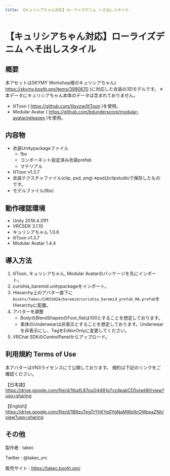 ```yaml
---
title: 【キュリシアちゃん対応】ローライズデニム へそ出しスタイル
---
```


# 【キュリシアちゃん対応】ローライズデニム へそ出しスタイル

## 概要
本アセットはSKYMY Workshop様のキュリシアちゃん( https://skymy.booth.pm/items/3990670 )に対応した衣装の3Dモデルです。
※本データにキュリシアちゃん本体のデータは含まれておりません。

* lilToon ( https://github.com/lilxyzw/lilToon )を使用。
* Modular Avatar ( https://github.com/bdunderscore/modular-avatar/releases )を使用。

## 内容物
* 衣装Unitypackageファイル
  * fbx
  * コンポーネント設定済み衣装prefab
  * マテリアル
* lilToon v1.3.7
* 衣装テクスチャファイル(clip, psd, png)
  ※psdはclipstudioで保存したものです。
* モデルファイル(fbx)

## 動作確認環境
* Unity 2019.4.31f1
* VRCSDK 3.1.10
* キュリシアちゃん 1.0.6
* lilToon v1.3.7
* Modular Avatar 1.4.4

## 導入方法
1. lilToon, キュリシアちゃん, Modular Avatarのパッケージを先にインポート。
2. curishia_baremid.unitypackageをインポート。
3. Hierarchy上のアバター直下に`Assets/Takec/CURISHIA/baremid/curishia_baremid_prefab_MA.prefab`をHierarchyに配置。
4. アバターを調整
   * BodyのBlendShapesのFoot_flatは100とすることを想定しております。
   * 素体のUnderwearは非表示とすることを想定しております。Underwearを非表示にし、TagをEditorOnlyに変更してください。
5. VRChat SDKのControlPanelからアップロード。

## 利用規約 Terms of Use
本アバターはVN3ライセンスにて公開しております。
規約は下記のリンクをご確認ください。

【日本語】
https://drive.google.com/file/d/1lbafL87ouO4481g7yz4pakCD5olwt8if/view?usp=sharing

【English】
https://drive.google.com/file/d/1B9zuTegTrYhKYq0YgNaMWs9cOWpxaZNh/view?usp=sharing

## その他
製作者
: takec

Twitter
: @takec_vrc

販売サイト
: https://takec.booth.pm/
